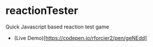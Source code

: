 # reactionTester
Quick Javascript based reaction test game

 - (Live Demo)[https://codepen.io/rforcier2/pen/geNEdd]
